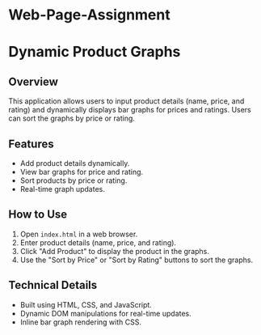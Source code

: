 # Web-Page-Assignment
# Dynamic Product Graphs

## Overview
This application allows users to input product details (name, price, and rating) and dynamically displays bar graphs for prices and ratings. Users can sort the graphs by price or rating.

## Features
- Add product details dynamically.
- View bar graphs for price and rating.
- Sort products by price or rating.
- Real-time graph updates.

## How to Use
1. Open `index.html` in a web browser.
2. Enter product details (name, price, and rating).
3. Click "Add Product" to display the product in the graphs.
4. Use the "Sort by Price" or "Sort by Rating" buttons to sort the graphs.

## Technical Details
- Built using HTML, CSS, and JavaScript.
- Dynamic DOM manipulations for real-time updates.
- Inline bar graph rendering with CSS.
